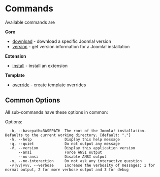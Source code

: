# Commands

Available commands are

**Core**
- [download](core/download.md) - download a specific Joomla! version
- [version](core/version.md) - get version information for a Joomla! installation

**Extension**
- [install](extension/install.md) - install an extension

**Template**
- [override](template/override.md) - create template overrides

## Common Options

All sub-commands have these options in common:

Options:
```
  -b, --basepath=BASEPATH  The root of the Joomla! installation. Defaults to the current working directory. [default: "."]
  -h, --help               Display this help message
  -q, --quiet              Do not output any message
  -V, --version            Display this application version
      --ansi               Force ANSI output
      --no-ansi            Disable ANSI output
  -n, --no-interaction     Do not ask any interactive question
  -v|vv|vvv, --verbose     Increase the verbosity of messages: 1 for normal output, 2 for more verbose output and 3 for debug
```
